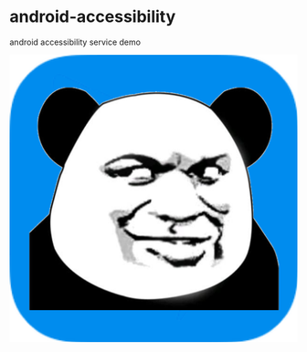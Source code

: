 # android-accessibility
android accessibility service demo

![logo](./app/src/main/res/mipmap-xxxhdpi/ic_launcher.png)
